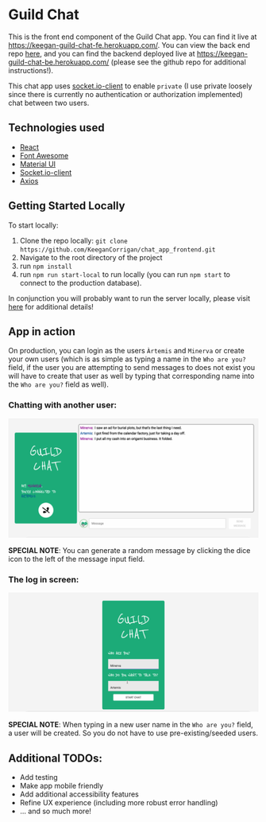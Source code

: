 # Guild Chat

This is the front end component of the Guild Chat app. You can find it live at https://keegan-guild-chat-fe.herokuapp.com/. You can view the back end repo [here](https://github.com/KeeganCorrigan/chat_app_backend), and you can find the backend deployed live at https://keegan-guild-chat-be.herokuapp.com/ (please see the github repo for additional instructions!).

This chat app uses [socket.io-client](https://www.npmjs.com/package/socket.io-client) to enable `private` (I use private loosely since there is currently no authentication or authorization implemented) chat between two users.

## Technologies used

* [React](https://reactjs.org/)
* [Font Awesome](https://www.npmjs.com/package/react-fontawesome)
* [Material UI](https://material-ui.com/)
* [Socket.io-client](https://www.npmjs.com/package/socket.io-client)
* [Axios](https://www.npmjs.com/package/axios)

## Getting Started Locally

To start locally:

1. Clone the repo locally: `git clone https://github.com/KeeganCorrigan/chat_app_frontend.git`
2. Navigate to the root directory of the project
3. run `npm install`
4. run `npm run start-local` to run locally (you can run `npm start` to connect to the production database).

In conjunction you will probably want to run the server locally, please visit [here](https://github.com/KeeganCorrigan/chat_app_backend) for additional details!

## App in action

On production, you can login as the users `Àrtemis` and `Minerva` or create your own users (which is as simple as typing a name in the `Who are you?` field, if the user you are attempting to send messages to does not exist you will have to create that user as well by typing that corresponding name into the `Who are you?` field as well).

### Chatting with another user:

![image](https://github.com/KeeganCorrigan/chat_app_frontend/blob/main/content/images/chat%20app%20in%20action.gif)

**SPECIAL NOTE**: You can generate a random message by clicking the dice icon to the left of the message input field.

### The log in screen:

![image](https://github.com/KeeganCorrigan/chat_app_frontend/blob/main/content/images/logging%20in%20chat%20app.gif)

**SPECIAL NOTE**: When typing in a new user name in the `Who are you?` field, a user will be created. So you do not have to use pre-existing/seeded users.

## Additional TODOs:

* Add testing
* Make app mobile friendly
* Add additional accessibility features
* Refine UX experience (including more robust error handling)
* ... and so much more!

